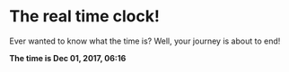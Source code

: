 # The real time clock!

Ever wanted to know what the time is? Well, your journey is about to end!

**The time is Dec 01, 2017, 06:16**